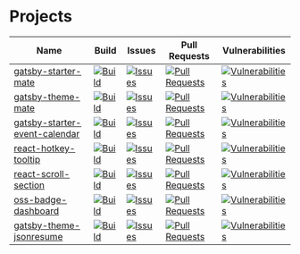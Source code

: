 # Projects

| Name | Build | Issues | Pull Requests | Vulnerabilities |
| ---- | ---- | ---- | ---- | ---- |
| [gatsby-starter-mate](https://github.com/EmaSuriano/gatsby-starter-mate) | [![Build](https://badgen.net/github/checks/EmaSuriano/gatsby-starter-mate/master)](https://github.com/EmaSuriano/gatsby-starter-mate/actions) | [![Issues](https://badgen.net/github/open-issues/EmaSuriano/gatsby-starter-mate)](https://github.com/EmaSuriano/gatsby-starter-mate/issues) | [![Pull Requests](  https://badgen.net/github/open-prs/EmaSuriano/gatsby-starter-mate)](https://github.com/EmaSuriano/gatsby-starter-mate/pulls) | [![Vulnerabilities](https://badgen.net/snyk/EmaSuriano/gatsby-starter-mate)](https://github.com/EmaSuriano/gatsby-starter-mate/security) |
| [gatsby-theme-mate](https://github.com/EmaSuriano/gatsby-theme-mate) | [![Build](https://badgen.net/github/checks/EmaSuriano/gatsby-theme-mate/master)](https://github.com/EmaSuriano/gatsby-theme-mate/actions) | [![Issues](https://badgen.net/github/open-issues/EmaSuriano/gatsby-theme-mate)](https://github.com/EmaSuriano/gatsby-theme-mate/issues) | [![Pull Requests](  https://badgen.net/github/open-prs/EmaSuriano/gatsby-theme-mate)](https://github.com/EmaSuriano/gatsby-theme-mate/pulls) | [![Vulnerabilities](https://badgen.net/snyk/EmaSuriano/gatsby-theme-mate)](https://github.com/EmaSuriano/gatsby-theme-mate/security) |
| [gatsby-starter-event-calendar](https://github.com/EmaSuriano/gatsby-starter-event-calendar) | [![Build](https://badgen.net/github/checks/EmaSuriano/gatsby-starter-event-calendar/master)](https://github.com/EmaSuriano/gatsby-starter-event-calendar/actions) | [![Issues](https://badgen.net/github/open-issues/EmaSuriano/gatsby-starter-event-calendar)](https://github.com/EmaSuriano/gatsby-starter-event-calendar/issues) | [![Pull Requests](  https://badgen.net/github/open-prs/EmaSuriano/gatsby-starter-event-calendar)](https://github.com/EmaSuriano/gatsby-starter-event-calendar/pulls) | [![Vulnerabilities](https://badgen.net/snyk/EmaSuriano/gatsby-starter-event-calendar)](https://github.com/EmaSuriano/gatsby-starter-event-calendar/security) |
| [react-hotkey-tooltip](https://github.com/EmaSuriano/react-hotkey-tooltip) | [![Build](https://badgen.net/github/checks/EmaSuriano/react-hotkey-tooltip/master)](https://github.com/EmaSuriano/react-hotkey-tooltip/actions) | [![Issues](https://badgen.net/github/open-issues/EmaSuriano/react-hotkey-tooltip)](https://github.com/EmaSuriano/react-hotkey-tooltip/issues) | [![Pull Requests](  https://badgen.net/github/open-prs/EmaSuriano/react-hotkey-tooltip)](https://github.com/EmaSuriano/react-hotkey-tooltip/pulls) | [![Vulnerabilities](https://badgen.net/snyk/EmaSuriano/react-hotkey-tooltip)](https://github.com/EmaSuriano/react-hotkey-tooltip/security) |
| [react-scroll-section](https://github.com/EmaSuriano/react-scroll-section) | [![Build](https://badgen.net/github/checks/EmaSuriano/react-scroll-section/master)](https://github.com/EmaSuriano/react-scroll-section/actions) | [![Issues](https://badgen.net/github/open-issues/EmaSuriano/react-scroll-section)](https://github.com/EmaSuriano/react-scroll-section/issues) | [![Pull Requests](  https://badgen.net/github/open-prs/EmaSuriano/react-scroll-section)](https://github.com/EmaSuriano/react-scroll-section/pulls) | [![Vulnerabilities](https://badgen.net/snyk/EmaSuriano/react-scroll-section)](https://github.com/EmaSuriano/react-scroll-section/security) |
| [oss-badge-dashboard](https://github.com/EmaSuriano/oss-badge-dashboard) | [![Build](https://badgen.net/github/checks/EmaSuriano/oss-badge-dashboard/master)](https://github.com/EmaSuriano/oss-badge-dashboard/actions) | [![Issues](https://badgen.net/github/open-issues/EmaSuriano/oss-badge-dashboard)](https://github.com/EmaSuriano/oss-badge-dashboard/issues) | [![Pull Requests](  https://badgen.net/github/open-prs/EmaSuriano/oss-badge-dashboard)](https://github.com/EmaSuriano/oss-badge-dashboard/pulls) | [![Vulnerabilities](https://badgen.net/snyk/EmaSuriano/oss-badge-dashboard)](https://github.com/EmaSuriano/oss-badge-dashboard/security) |
| [gatsby-theme-jsonresume](https://github.com/EmaSuriano/gatsby-theme-jsonresume) | [![Build](https://badgen.net/github/checks/EmaSuriano/gatsby-theme-jsonresume/master)](https://github.com/EmaSuriano/gatsby-theme-jsonresume/actions) | [![Issues](https://badgen.net/github/open-issues/EmaSuriano/gatsby-theme-jsonresume)](https://github.com/EmaSuriano/gatsby-theme-jsonresume/issues) | [![Pull Requests](  https://badgen.net/github/open-prs/EmaSuriano/gatsby-theme-jsonresume)](https://github.com/EmaSuriano/gatsby-theme-jsonresume/pulls) | [![Vulnerabilities](https://badgen.net/snyk/EmaSuriano/gatsby-theme-jsonresume)](https://github.com/EmaSuriano/gatsby-theme-jsonresume/security) |
